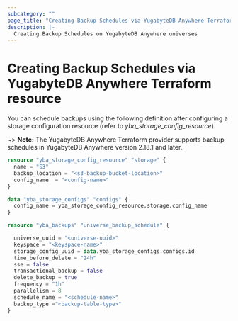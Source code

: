```yaml
---
subcategory: ""
page_title: "Creating Backup Schedules via YugabyteDB Anywhere Terraform resource"
description: |-
  Creating Backup Schedules on YugabyteDB Anywhere universes
---
```


# Creating Backup Schedules via YugabyteDB Anywhere Terraform resource

You can schedule backups using the following definition after configuring a storage configuration resource (refer to *yba_storage_config_resource*).

~> **Note:** The YugabyteDB Anywhere Terraform provider supports backup schedules in YugabyteDB Anywhere version 2.18.1 and later.

```terraform
resource "yba_storage_config_resource" "storage" {
  name = "S3"
  backup_location = "<s3-backup-bucket-location>"
  config_name  = "<config-name>"
}

data "yba_storage_configs" "configs" {
  config_name = yba_storage_config_resource.storage.config_name
}

resource "yba_backups" "universe_backup_schedule" {

  universe_uuid = "<universe-uuid>"
  keyspace = "<keyspace-name>"
  storage_config_uuid = data.yba_storage_configs.configs.id
  time_before_delete = "24h"
  sse = false
  transactional_backup = false
  delete_backup = true
  frequency = "1h"
  parallelism = 8
  schedule_name = "<schedule-name>"
  backup_type ="<backup-table-type>"
}
```


